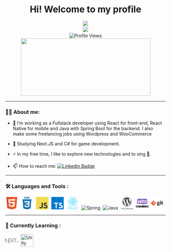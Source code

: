 <div align="center">
  <h1>Hi! Welcome to my profile</h1>
</div>

<div height="24"></div>

<div align="center">
  <img src="https://media.giphy.com/media/lP8xu5t2DLGG045H8F/giphy.gif" width=100 />
</div>

<div align="center">
  <a href="https://www.linkedin.com/in/gustavoszilagyi/?locale=en_US" target="_blank" >
    <img src="https://img.shields.io/badge/LinkedIn-blue?logo=linkedin&logoColor=white&style=for-the-badge" />
  </a>
</div>

<div align="center">
  <img src="https://komarev.com/ghpvc/?username=GustavoSzi&style=flat-square&color=blue" alt="Profile Views"/>
</div>


<div align="center">
  <img width="407em" height="180em" src="https://github-readme-stats.vercel.app/api/top-langs/?username=GustavoSzi&layout=compact&langs_count=7&theme=dracula"/>
</div>

---

### :man_technologist: About me:
  
- :telescope: I’m working as a Fullstack developer using React for front-end, React Native for mobile and Java with Spring Boot for the backend. I also make some freelancing jobs using Wordpress and WooCommerce
  
- :seedling: Studying Next.JS and C# for game development.

- :zap: In my free time, I like to explore new technologies and to sing :microphone:.

- :mailbox: How to reach me: [![Linkedin Badge](https://img.shields.io/badge/-GustavoSzilagyi-blue?style=flat&logo=Linkedin&logoColor=white)](https://www.linkedin.com/in/gustavoszilagyi/?locale=en_US)
  
 ---

### :hammer_and_wrench: Languages and Tools :

<div>
  <img src="https://github.com/devicons/devicon/blob/master/icons/html5/html5-original.svg" title="HTML5" alt="HTML" width="40" height="40"/>&nbsp;
  <img src="https://github.com/devicons/devicon/blob/master/icons/css3/css3-plain-wordmark.svg"  title="CSS3" alt="CSS" width="40" height="40"/>&nbsp;
  <img src="https://github.com/devicons/devicon/blob/master/icons/javascript/javascript-original.svg" title="JavaScript" alt="JavaScript" width="40" height="40"/>&nbsp;
  <img src="https://github.com/devicons/devicon/blob/master/icons/typescript/typescript-original.svg" title="TypeScript" alt="TypeScript" width="40" height="40"/>&nbsp;
  <img src="https://github.com/devicons/devicon/blob/master/icons/react/react-original-wordmark.svg" title="React" alt="React" width="40" height="40" />&nbsp;
  <img src="https://cdn.jsdelivr.net/gh/devicons/devicon/icons/spring/spring-original.svg" title="React" alt="Spring" width="40" height="40" />&nbsp;
  <img src="https://cdn.jsdelivr.net/gh/devicons/devicon/icons/java/java-original.svg" title="Java" alt="Java" width="40" height="40" />&nbsp;
  <img src="https://github.com/devicons/devicon/blob/master/icons/wordpress/wordpress-original.svg" title="WordPress" alt="WordPress" width="40" height="40"/>&nbsp;
  <img src="https://github.com/devicons/devicon/blob/master/icons/woocommerce/woocommerce-original-wordmark.svg" title="WooCommerce" alt="WooCommerce" width="40" height="40"/>&nbsp;
  <img src="https://github.com/devicons/devicon/blob/master/icons/git/git-original-wordmark.svg" title="Git" **alt="Git" width="40" height="40"/>&nbsp;
</div>

 ---

### :open_book: Currently Learning :

<div>
  <img src="https://github.com/devicons/devicon/blob/master/icons/nextjs/nextjs-original-wordmark.svg" title="Next" alt="Next" width="40" height="40"/>&nbsp;
  <img src="https://cdn.jsdelivr.net/gh/devicons/devicon/icons/unity/unity-original.svg" title="Unity" **alt="Unity" width="40" height="40"/>
</div>

